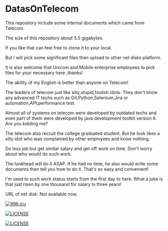 # DatasOnTelecom

This repository include some internal documents which came from Telecom. 

The size of this repository about 3.5 gigabytes.  

If you like that can feel free to clone it to your local. 

But I will pick some significant files then upload to other net disks platform.

It is also welcome that Unicom and Mobile enterprise employees to pick files for your necessary here ,thanks!

The ability of my English is better than anyone on Telecom!

The leaders of telecom just like silly,stupid,foolish idots. They don't know any advanced IT techs such as Git,Python,Selenium,Jira or automation,API,performance test. 

Almost all of systems on telecom were developed by outdated techs and even part of them were developed by java development toolkit version 6. Are you kidding me?

The telecom also recruit the college graduated student. But he look likes a silly idot who was complained by other employees and know nothing.

Do less job but get similar salary and get off work on time. Don't worry about who would do such work. 

The lunkhead will do it ASAP. If he had no time, he also would write some documents then tell you how to do it. That's so easy and convenient! 

I'm used to such work status starts from the first day to here. What a joke is that just risen by one thousand for salary in three years!

URL of net disk:
Not available now.

<a href="https://996.icu"><img src="https://img.shields.io/badge/link-996.icu-red.svg" alt="996.icu"></a>

[![LICENSE](https://img.shields.io/badge/license-Anti%20996-blue.svg)](https://github.com/996icu/996.ICU/blob/master/LICENSE)

[![LICENSE](https://img.shields.io/badge/license-Anti%20996-blue.svg)](https://github.com/996icu/996.ICU/blob/master/LICENSE_CN)

